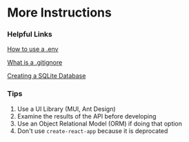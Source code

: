 # More Instructions

### Helpful Links
[How to use a .env](https://medium.com/@bhairabpatra.iitd/env-file-in-react-js-09d11dc77924) 

[What is a .gitignore](https://stackoverflow.com/questions/61982834/what-should-contain-gitignore-file-when-is-a-public-repository)

[Creating a SQLite Database](https://www.youtube.com/watch?app=desktop&v=XSZE1iiKdSw)



### Tips
1. Use a UI Library (MUI, Ant Design)
2. Examine the results of the API before developing
3. Use an Object Relational Model (ORM) if doing that option
4. Don't use `create-react-app` because it is deprocated